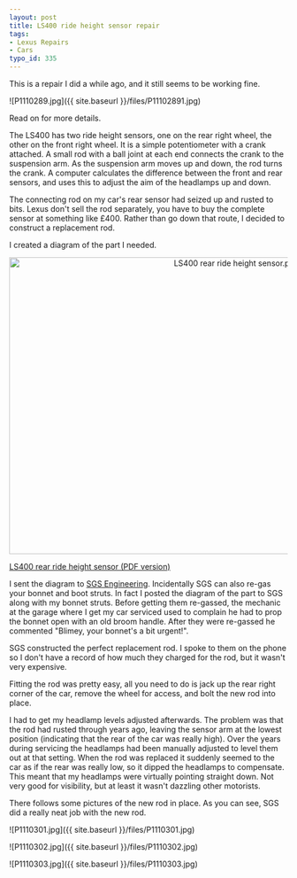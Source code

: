 ```yaml
---
layout: post
title: LS400 ride height sensor repair
tags:
- Lexus Repairs
- Cars
typo_id: 335
---
```

This is a repair I did a while ago, and it still seems to be working fine.

![P1110289.jpg]({{ site.baseurl }}/files/P11102891.jpg)

Read on for more details.
<!-- read more -->
The LS400 has two ride height sensors, one on the rear right wheel, the other on the front right wheel. It is a simple potentiometer with a crank attached. A small rod with a ball joint at each end connects the crank to the suspension arm. As the suspension arm moves up and down, the rod turns the crank. A computer calculates the difference between the front and rear sensors, and uses this to adjust the aim of the headlamps up and down.

The connecting rod on my car's rear sensor had seized up and rusted to bits. Lexus don't sell the rod separately, you have to buy the complete sensor at something like &pound;400. Rather than go down that route, I decided to construct a replacement rod.

I created a diagram of the part I needed.

<div style="text-align:center;"><img src="http://evansweb.info/files/LS400_rear_ride_height_sensor.png" alt="LS400 rear ride height sensor.png" border="0" width="806" height="536" /></div>

<a href="http://evansweb.info/files/LS400_rear_ride_height_sensor.pdf" title="LS400 rear ride height sensor.pdf">LS400 rear ride height sensor (PDF version)</a>

I sent the diagram to <a href="http://www.sgs-engineering.com/">SGS Engineering</a>. Incidentally SGS can also re-gas your bonnet and boot struts. In fact I posted the diagram of the part to SGS along with my bonnet struts. Before getting them re-gassed, the mechanic at the garage where I get my car serviced used to complain he had to prop the bonnet open with an old broom handle. After they were re-gassed he commented "Blimey, your bonnet's a bit urgent!".

SGS constructed the perfect replacement rod. I spoke to them on the phone so I don't have a record of how much they charged for the rod, but it wasn't very expensive.

Fitting the rod was pretty easy, all you need to do is jack up the rear right corner of the car, remove the wheel for access, and bolt the new rod into place.

I had to get my headlamp levels adjusted afterwards. The problem was that the rod had rusted through years ago, leaving the sensor arm at the lowest position (indicating that the rear of the car was really high). Over the years during servicing the headlamps had been manually adjusted to level them out at that setting. When the rod was replaced it suddenly seemed to the car as if the rear was really low, so it dipped the headlamps to compensate. This meant that my headlamps were virtually pointing straight down. Not very good for visibility, but at least it wasn't dazzling other motorists.

There follows some pictures of the new rod in place. As you can see, SGS did a really neat job with the new rod.

![P1110301.jpg]({{ site.baseurl }}/files/P1110301.jpg)

![P1110302.jpg]({{ site.baseurl }}/files/P1110302.jpg)

![P1110303.jpg]({{ site.baseurl }}/files/P1110303.jpg)
